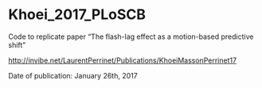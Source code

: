 # Khoei_2017_PLoSCB

Code to replicate paper “The flash-lag effect as a motion-based predictive shift”

http://invibe.net/LaurentPerrinet/Publications/KhoeiMassonPerrinet17

Date of publication: January 26th, 2017
